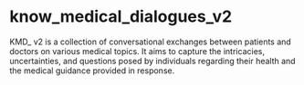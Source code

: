 # know_medical_dialogues_v2
 KMD_ v2 is a collection of conversational exchanges between patients and doctors on various medical topics. It aims to capture the intricacies, uncertainties, and questions posed by individuals regarding their health and the medical guidance provided in response.

